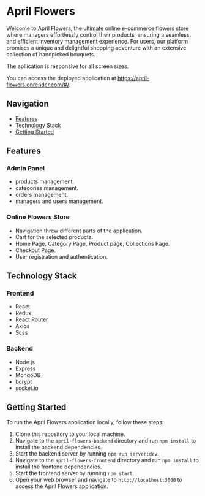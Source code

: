 # April Flowers

Welcome to April Flowers, the ultimate online e-commerce flowers store where managers effortlessly control their products, ensuring a seamless and efficient inventory management experience. For users, our platform promises a unique and delightful shopping adventure with an extensive collection of handpicked bouquets. 

The apllication is responsive for all screen sizes. 

You can access the deployed application at https://april-flowers.onrender.com/#/.

## Navigation

- [Features](#features)
- [Technology Stack](#technology-stack)
- [Getting Started](#getting-started)

## Features
### Admin Panel
- products management.
- categories management.
- orders management.
- managers and users management.

### Online Flowers Store
- Navigation threw different parts of the application.
- Cart for the selected products.
- Home Page, Category Page, Product page, Collections Page.
- Checkout Page.
- User registration and authentication.

## Technology Stack

### Frontend
- React
- Redux
- React Router
- Axios
- Scss

### Backend
- Node.js
- Express
- MongoDB
- bcrypt
- socket.io

## Getting Started

To run the April Flowers application locally, follow these steps:

1. Clone this repository to your local machine.
2. Navigate to the `april-flowers-backend` directory and run `npm install` to install the backend dependencies.
3. Start the backend server by running `npm run server:dev`.
4. Navigate to the `april-flowers-frontend` directory and run `npm install` to install the frontend dependencies.
5. Start the frontend server by running `npm start`.
6. Open your web browser and navigate to `http://localhost:3000` to access the April Flowers application.

